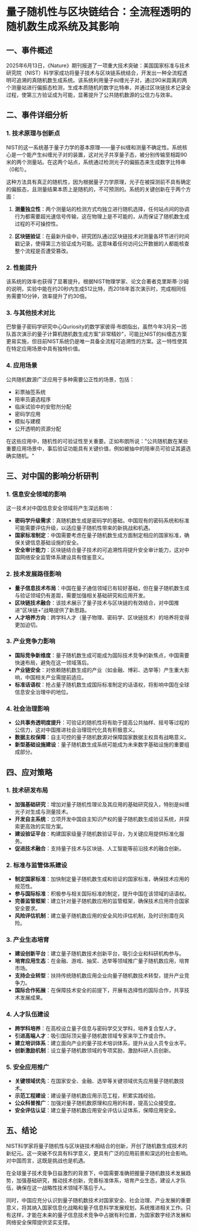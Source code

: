  # 量子随机性与区块链结合：全流程透明的随机数生成系统及其影响

## 一、事件概述

2025年6月13日，《Nature》期刊报道了一项重大技术突破：美国国家标准与技术研究院（NIST）科学家成功将量子技术与区块链系统结合，开发出一种全流程透明可追溯的真随机数生成系统。该系统利用量子纠缠光子对，通过90米距离的两个测量站进行偏振态检测，生成本质随机的数字比特串，并通过区块链技术记录全过程，使第三方验证成为可能，显著提升了公共随机数源的公信力与效率。

## 二、事件详细分析

### 1. 技术原理与创新点

NIST的这一系统基于量子力学的基本原理——量子纠缠和测量不确定性。系统核心是一个能产生纠缠光子对的装置，这对光子共享量子态，被分别传输至相距90米的两个测量站。在这两个站点，系统通过检测光子的偏振态来生成数字比特串（0和1）。

这种方法具有真正的随机性，因为根据量子力学原理，光子在被探测前不具有确定的偏振态，且测量结果本质上是随机的，不可预测的。系统的关键创新在于两个方面：

1. **测量独立性**：两个测量站的检测方式均独立进行随机选择，任何站点间的协调行为都需要超光速信号传输，这在物理上是不可能的，从而保证了随机数生成过程的不可操控性。

2. **区块链验证**：在最新升级中，研究团队通过区块链技术对测量各环节进行时间戳记录，使得第三方验证成为可能。这意味着任何访问公开数据的人都能核查整个流程是否遭受篡改。

### 2. 性能提升

该系统的效率也获得了显著提升。根据NIST物理学家、论文合著者克里斯蒂·沙姆的说明，实验中能在约20秒内生成512比特，而2018年首次演示时，完成相同任务需要10分钟，效率提升了约30倍。

### 3. 与其他技术对比

巴黎量子密码学研究中心Quriosity的数学家彼得·布朗指出，虽然今年3月另一团队首次演示的量子计算机随机数生成方案"非常精妙"，可能比NIST的纠缠态方案更易实施，但目前NIST系统仍是唯一具备全流程可追溯性的方案。这一特性使其在特定应用场景中具有独特价值。

### 4. 应用场景

公共随机数源广泛应用于多种需要公正性的场景，包括：
- 彩票抽签系统
- 陪审员遴选程序
- 临床试验中的安慰剂分配
- 密码学应用
- 模拟与建模
- 公开透明的资源分配

在这些应用中，随机性的可验证性至关重要。正如布朗所说："公共随机数在某些重要应用场景中，事后验证功能具有关键价值，例如被抽中的陪审员可验证其遴选确实随机。"

## 三、对中国的影响分析研判

### 1. 信息安全领域的影响

这一技术对中国信息安全领域将产生深远影响：

- **密码学升级需求**：真随机数生成是密码学的基础，中国现有的密码系统和标准可能需要评估升级，以适应量子随机性带来的新挑战和机遇。
- **国家标准制定**：中国需要考虑在量子随机数生成方面制定相应的国家标准，确保关键信息基础设施的安全。
- **安全审计能力**：区块链结合量子技术的可追溯性将提升安全审计能力，这对中国网络安全监管体系建设具有借鉴意义。

### 2. 技术发展路径影响

- **量子信息技术布局**：中国在量子通信领域已有较好基础，但在量子随机数生成与验证领域仍有差距，需要加强相关基础研究和应用开发。
- **区块链技术融合**：该技术展示了量子技术与区块链的有效结合，对中国推进"区块链+"战略提供了新思路。
- **人才培养方向**：跨学科人才（量子物理、密码学、区块链技术）的培养将变得更加迫切。

### 3. 产业竞争力影响

- **国际竞争新维度**：量子随机数生成可能成为国际技术竞争的新焦点，中国需要快速布局，避免在这一领域落后。
- **产业链安全**：对依赖随机数生成的产业（如金融、博彩、选举等）产生重大影响，中国相关产业需提前适应。
- **标准话语权**：抢占量子随机数生成国际标准制定的话语权，将影响中国在全球信息安全治理中的地位。

### 4. 社会治理影响

- **公共事务透明度提升**：可验证的随机性将有助于提高公共抽样、摇号等过程的公信力，这对中国推进社会治理现代化具有积极意义。
- **数据主权保障**：自主可控的量子随机数源对保障国家数据主权具有战略意义。
- **新型基础设施建设**：量子随机数生成系统可能成为未来数字基础设施的重要组成部分。

## 四、应对策略

### 1. 技术研发布局

- **加强基础研究**：增加对量子随机性理论及其应用的基础研究投入，特别是纠缠光子对生成与测量技术。
- **开发自主系统**：立项开发中国自主知识产权的量子随机数生成验证系统，并探索更高效的实现方案。
- **建设验证平台**：构建国家级量子随机数验证平台，为关键应用提供标准化服务。
- **促进技术融合**：支持量子技术与区块链、人工智能等前沿技术的融合创新。

### 2. 标准与监管体系建设

- **制定国家标准**：加快制定量子随机数生成和验证的国家标准，确保技术应用的规范性。
- **参与国际标准**：积极参与相关国际标准的制定，提升中国在该领域的话语权。
- **完善监管框架**：建立针对量子随机数应用的监管框架，确保技术应用符合国家安全要求。
- **风险评估机制**：建立量子随机数应用的安全风险评估机制，及时识别潜在风险。

### 3. 产业生态培育

- **建设创新平台**：建立量子随机数技术创新平台，吸引企业和科研机构参与。
- **培育应用生态**：在金融、游戏、抽奖、选举等领域推广量子随机数应用，培育市场。
- **支持企业转型**：扶持传统随机数应用企业向量子随机数技术转型，提升产业竞争力。
- **国际合作拓展**：在保障技术安全的前提下，开展有选择性的国际合作，共享技术发展成果。

### 4. 人才队伍建设

- **跨学科培养**：在高校设立量子信息与密码学交叉学科，培养复合型人才。
- **引进高端人才**：吸引国际顶尖量子随机数领域专家来华工作或合作。
- **建立培训体系**：建立面向产业的量子技术培训体系，提升从业人员专业水平。
- **创新激励机制**：设立量子随机数领域的专项奖励，激励科研人员创新。

### 5. 安全应用推广

- **关键领域优先**：在国家安全、金融、选举等关键领域优先应用量子随机数技术。
- **示范工程建设**：建设量子随机数应用示范工程，积累实践经验。
- **公众科普推广**：加强对量子随机数原理和应用的科普，提高公众接受度。
- **安全评估认证**：建立量子随机数应用安全评估认证体系，保障应用安全。

## 五、结论

NIST科学家将量子随机性与区块链技术相结合的创新，开创了随机数生成技术的新纪元。这一突破不仅具有科学意义，更具有广泛的应用前景和深远的社会影响。对中国而言，这既是挑战也是机遇。

在全球量子技术竞争日益激烈的背景下，中国需要准确把握量子随机数技术发展趋势，加强基础研究，推动技术创新，完善标准体系，培育产业生态，建设人才队伍，确保在这一战略性技术领域不落后于人。

同时，中国应充分认识到量子随机数技术对国家安全、社会治理、产业发展的重要意义，将其纳入国家信息化战略和量子信息科学发展规划，系统推进相关工作。只有这样，才能在未来的量子信息技术竞争中占据有利位置，为国家数字经济发展和网络安全保障提供坚实支撑。